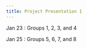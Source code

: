 ```yaml
---
title: Project Presentation 1
---
```


Jan 23
: Groups 1, 2, 3, and 4

Jan 25
: Groups 5, 6, 7, and 8
